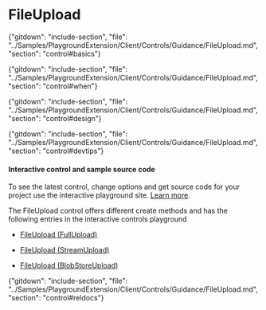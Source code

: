 ﻿# FileUpload

{"gitdown": "include-section", "file": "../Samples/PlaygroundExtension/Client/Controls/Guidance/FileUpload.md", "section": "control#basics"}

<!-- TODO get an IMAGE to embed here -->

<!-- TODO get an SAMPLE CODE to embed here -->

{"gitdown": "include-section", "file": "../Samples/PlaygroundExtension/Client/Controls/Guidance/FileUpload.md", "section": "control#when"}

{"gitdown": "include-section", "file": "../Samples/PlaygroundExtension/Client/Controls/Guidance/FileUpload.md", "section": "control#design"}

{"gitdown": "include-section", "file": "../Samples/PlaygroundExtension/Client/Controls/Guidance/FileUpload.md", "section": "control#devtips"}

#### Interactive control and sample source code
To see the latest control, change options and get source code for your project use the interactive playground site.  [Learn more](./top-extensions-controls-playground.md).

The FileUpload control offers different create methods and has the following entries in the interactive controls playground

*  <a href="https://ms.portal.azure.com/?Microsoft_Azure_Playground=true#blade/Microsoft_Azure_Playground/ControlsIndexBlade/FileUpload_createFullUpload_Playground" target="_blank">FileUpload (FullUpload)</a>

*  <a href="https://ms.portal.azure.com/?Microsoft_Azure_Playground=true#blade/Microsoft_Azure_Playground/ControlsIndexBlade/FileUpload_createStreamUpload_Playground" target="_blank">FileUpload (StreamUpload)</a>

*  <a href="https://ms.portal.azure.com/?Microsoft_Azure_Playground=true#blade/Microsoft_Azure_Playground/ControlsIndexBlade/FileUpload_createBlobStoreUpload_Playground" target="_blank">FileUpload (BlobStoreUpload)</a>

 


{"gitdown": "include-section", "file": "../Samples/PlaygroundExtension/Client/Controls/Guidance/FileUpload.md", "section": "control#reldocs"}

